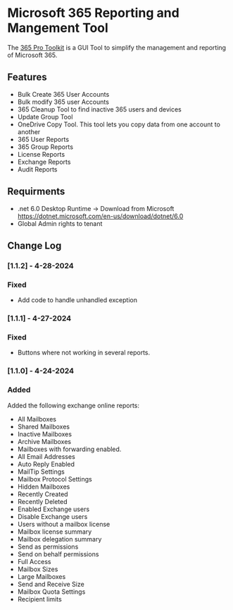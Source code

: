 # Microsoft 365 Reporting and Mangement Tool

The [365 Pro Toolkit](https://activedirectorypro.com/365-pro-toolkit/) is a GUI Tool to simplify the management and reporting of Microsoft 365. 

## Features
- Bulk Create 365 User Accounts
- Bulk modify 365 user Accounts
- 365 Cleanup Tool to find inactive 365 users and devices
- Update Group Tool
- OneDrive Copy Tool. This tool lets you copy data from one account to another
- 365 User Reports
- 365 Group Reports
- License Reports
- Exchange Reports
- Audit Reports

## Requirments
- .net 6.0 Desktop Runtime -> Download from Microsoft https://dotnet.microsoft.com/en-us/download/dotnet/6.0
- Global Admin rights to tenant

## Change Log
### [1.1.2] - 4-28-2024
### Fixed
- Add code to handle unhandled exception

### [1.1.1] - 4-27-2024
### Fixed
- Buttons where not working in several reports.

### [1.1.0] - 4-24-2024
### Added
Added the following exchange online reports:
- All Mailboxes
- Shared Mailboxes
- Inactive Mailboxes
- Archive Mailboxes
- Mailboxes with forwarding enabled.
- All Email Addresses
- Auto Reply Enabled
- MailTip Settings
- Mailbox Protocol Settings
- Hidden Mailboxes
- Recently Created
- Recently Deleted
- Enabled Exchange users
- Disable Exchange users
- Users without a mailbox license
- Mailbox license summary
- Mailbox delegation summary
- Send as permissions
- Send on behalf permissions
- Full Access
- Mailbox Sizes
- Large Mailboxes
- Send and Receive Size
- Mailbox Quota Settings
- Recipient limits








